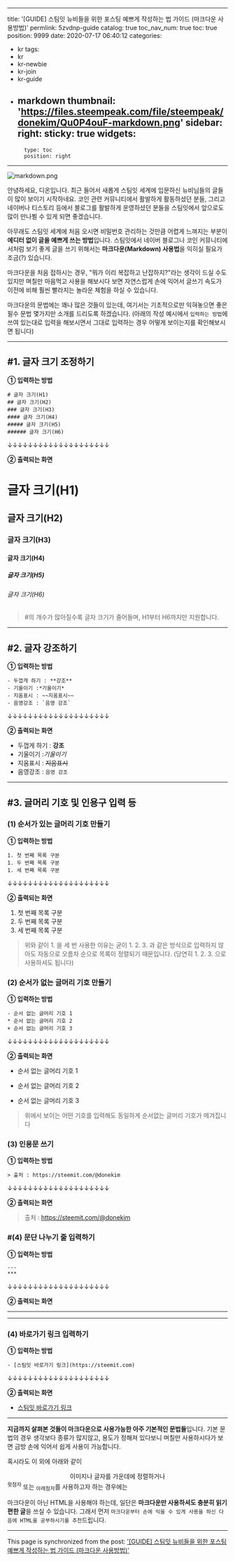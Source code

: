 
---
title: '[GUIDE] 스팀잇 뉴비들을 위한 포스팅 예쁘게 작성하는 법 가이드 (마크다운 사용방법)'
permlink: 5zvdnp-guide
catalog: true
toc_nav_num: true
toc: true
position: 9999
date: 2020-07-17 06:40:12
categories:
- kr
tags:
- kr
- kr-newbie
- kr-join
- kr-guide
- markdown
thumbnail: 'https://files.steempeak.com/file/steempeak/donekim/Qu0P4ouF-markdown.png'
sidebar:
    right:
        sticky: true
widgets:
    -
        type: toc
        position: right
---


![markdown.png](https://files.steempeak.com/file/steempeak/donekim/Qu0P4ouF-markdown.png)

안녕하세요, 디온입니다. 최근 들어서 새롭게 스팀잇 세계에 입문하신 뉴비님들의 글들이 많이 보이기 시작하네요. 코인 관련 커뮤니티에서 활발하게 활동하셨던 분들, 그리고 네이버나 티스토리 등에서 블로그를 활발하게 운영하셨던 분들을 스팀잇에서 앞으로도 많이 만나뵐 수 있게 되면 좋겠습니다.

아무래도 스팀잇 세계에 처음 오시면 비밀번호 관리하는 것만큼 어렵게 느껴지는 부분이 **에디터 없이 글을 예쁘게 쓰는 방법**입니다. 스팀잇에서 네이버 블로그나 코인 커뮤니티에서처럼 보기 좋게 글을 쓰기 위해서는 **마크다운(Markdown) 사용법**을 익히실 필요가 조금(?) 있습니다. 

마크다운을 처음 접하시는 경우, "뭐가 이리 복잡하고 난잡하지?"라는 생각이 드실 수도 있지만 며칠만 마음먹고 사용을 해보시다 보면 자연스럽게 손에 익어서 글쓰기 속도가 이전에 비해 훨씬 빨라지는 놀라운 체험을 하실 수 있습니다. 

마크다운의 문법에는 꽤나 많은 것들이 있는데, 여기서는 기초적으로만 익혀놓으면 좋은 필수 문법 몇가지만 소개를 드리도록 하겠습니다. (아래의 작성 예시에서 `입력하는 방법`에 쓰여 있는대로 입력을 해보시면서 그대로 입력하는 경우 어떻게 보이는지를 확인해보시면 됩니다)

---


## #1. 글자 크기 조정하기

**① 입력하는 방법**
```
# 글자 크기(H1)
## 글자 크기(H2)
### 글자 크기(H3)
#### 글자 크기(H4)
##### 글자 크기(H5)
###### 글자 크기(H6)
```

↓↓↓↓↓↓↓↓↓↓↓↓↓↓↓↓↓↓↓↓

**② 출력되는 화면**

# 글자 크기(H1)
## 글자 크기(H2)
### 글자 크기(H3)
#### 글자 크기(H4)
##### 글자 크기(H5)
###### 글자 크기(H6)

> #의 개수가 많아질수록 글자 크기가 줄어들며, H1부터 H6까지만 지원합니다.


---


## #2. 글자 강조하기

**① 입력하는 방법**
```
- 두껍게 하기 : **강조**
- 기울이기 :*기울이기*
- 지움표시 : ~~지움표시~~
- 음영강조 : `음영 강조`
```

↓↓↓↓↓↓↓↓↓↓↓↓↓↓↓↓↓↓↓↓


**② 출력되는 화면**

- 두껍게 하기 : **강조**
- 기울이기 :*기울이기*
- 지움표시 : ~~지움표시~~
- 음영강조 : `음영 강조`


---



## #3. 글머리 기호 및 인용구 입력 등
### (1) 순서가 있는 글머리 기호 만들기

**① 입력하는 방법**
```
1. 첫 번째 목록 구분
1. 두 번째 목록 구분
1. 세 번째 목록 구분
```

↓↓↓↓↓↓↓↓↓↓↓↓↓↓↓↓↓↓↓↓


**② 출력되는 화면**

1. 첫 번째 목록 구분
1. 두 번째 목록 구분
1. 세 번째 목록 구분

> 위와 같이 1. 을 세 번 사용한 이유는 굳이 1. 2. 3. 과 같은 방식으로 입력하지 않아도 자동으로 오름차 순으로 목록이 정렬되기 때문입니다. (당연히 1. 2. 3. 으로 사용하셔도 됩니다)

### (2) 순서가 없는 글머리 기호 만들기

**① 입력하는 방법**
```
- 순서 없는 글머리 기호 1
* 순서 없는 글머리 기호 2
+ 순서 없는 글머리 기호 3
```

↓↓↓↓↓↓↓↓↓↓↓↓↓↓↓↓↓↓↓↓


**② 출력되는 화면**
- 순서 없는 글머리 기호 1
* 순서 없는 글머리 기호 2
+ 순서 없는 글머리 기호 3

> 위에서 보이는 어떤 기호를 입력해도 동일하게 순서없는 글머리 기호가 메겨집니다

### (3) 인용문 쓰기

**① 입력하는 방법**
```
> 출처 : https://steemit.com/@donekim 
```

↓↓↓↓↓↓↓↓↓↓↓↓↓↓↓↓↓↓↓↓


**② 출력되는 화면**
> 출처 : https://steemit.com/@donekim 

### #(4) 문단 나누기 줄 입력하기

**① 입력하는 방법**
```
--- 
***
```

↓↓↓↓↓↓↓↓↓↓↓↓↓↓↓↓↓↓↓↓


**② 출력되는 화면**

---
***

### (4) 바로가기 링크 입력하기

**① 입력하는 방법**
``` 
- [스팀잇 바로가기 링크](https://steemit.com)
```

↓↓↓↓↓↓↓↓↓↓↓↓↓↓↓↓↓↓↓↓


**② 출력되는 화면**
- [스팀잇 바로가기 링크](https://steemit.com)


---

**지금까지 살펴본 것들이 마크다운으로 사용가능한 아주 기본적인 문법들**입니다. 기본 문법의 경우 생각보다 종류가 많지않고, 용도가 정해져 있다보니 며칠만 사용하시다가 보면 금방 손에 익어서 쉽게 사용이 가능합니다. 

혹시라도 이 외에 아래와 같이
<center>이미지나 글자를 가운데에 정렬하거나</center>
<sup>윗첨자</sup> 또는 <sub>아래첨자</sub>를 사용하고자 하는 경우에는 

마크다운이 아닌 HTML을 사용해야 하는데, 일단은 **마크다운만 사용하셔도 충분히 읽기 편한 글**을 쓰실 수 있습니다. 그래서 먼저 `마크다운부터 손에 익을 수 있게 사용을 하신 다음에 HTML을 공부하시기를 추천`드립니다. 



- - -

This page is synchronized from the post: ['[GUIDE] 스팀잇 뉴비들을 위한 포스팅 예쁘게 작성하는 법 가이드 (마크다운 사용방법)'](https://steemit.com/@donekim/5zvdnp-guide)
